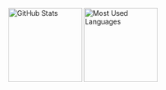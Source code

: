 <p>
<img src="https://github-readme-stats.vercel.app/api?username=hide-a1&theme=prussian" alt="GitHub Stats" height="150px">
<img src="https://github-readme-stats.vercel.app/api/top-langs/?username=hide-a1&layout=compact&theme=prussian" alt="Most Used Languages" height="150px">
</p>
